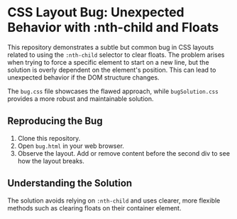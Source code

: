 # CSS Layout Bug: Unexpected Behavior with :nth-child and Floats

This repository demonstrates a subtle but common bug in CSS layouts related to using the `:nth-child` selector to clear floats. The problem arises when trying to force a specific element to start on a new line, but the solution is overly dependent on the element's position.  This can lead to unexpected behavior if the DOM structure changes.

The `bug.css` file showcases the flawed approach, while `bugSolution.css` provides a more robust and maintainable solution.

## Reproducing the Bug

1. Clone this repository.
2. Open `bug.html` in your web browser.
3. Observe the layout. Add or remove content before the second div to see how the layout breaks.

## Understanding the Solution

The solution avoids relying on `:nth-child` and uses clearer, more flexible methods such as clearing floats on their container element.
